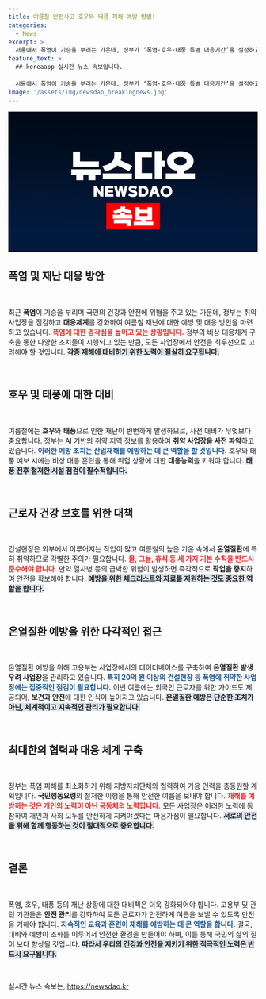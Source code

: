 ```yaml
---
title: 여름철 안전사고 호우와 태풍 피해 예방 방법!
categories:
  - News
excerpt: >
  서울에서 폭염이 기승을 부리는 가운데, 정부가 ‘폭염·호우·태풍 특별 대응기간’을 설정하고 근로자 안전을 위한 집중 모니터링을 강화한다. 기온 상승에 따른 온열질환 예방 및 작업장 안전 수칙 이행을 강조하며, 무더운 시간의 야외활동 자제도 권장한다.
feature_text: >
  ## koreaapp 실시간 뉴스 속보입니다.

  서울에서 폭염이 기승을 부리는 가운데, 정부가 ‘폭염·호우·태풍 특별 대응기간’을 설정하고 근로자 안전을 위한 집중 모니터링을 강화한다. 기온 상승에 따른 온열질환 예방 및 작업장 안전 수칙 이행을 강조하며, 무더운 시간의 야외활동 자제도 권장한다.
image: '/assets/img/newsdao_breakingnews.jpg'
---
```


<p><img src="/assets/img/newsdao_breakingnews.jpg" alt="koreaapp 속보" /></p>

<h2 data-ke-size="size26">폭염 및 재난 대응 방안</h2>

<p data-ke-size="size16">&nbsp;</p>

<p>최근 <b>폭염</b>이 기승을 부리며 국민의 건강과 안전에 위협을 주고 있는 가운데, 정부는 취약 사업장을 점검하고 <b>대응체계</b>를 강화하여 여름철 재난에 대한 예방 및 대응 방안을 마련하고 있습니다. <b><span style="color: #ee2323;">폭염에 대한 경각심을 높이고 있는 상황입니다.</span></b> 정부의 비상 대응체계 구축을 통한 다양한 조치들이 시행되고 있는 만큼, 모든 사업장에서 안전을 최우선으로 고려해야 할 것입니다. <b><span style="background-color: #21538527;">각종 재해에 대비하기 위한 노력이 절실히 요구됩니다.</span></b></p>

<p data-ke-size="size16">&nbsp;</p>

<h2 data-ke-size="size26">호우 및 태풍에 대한 대비</h2>

<p data-ke-size="size16">&nbsp;</p>

<p>여름철에는 <b>호우</b>와 <b>태풍</b>으로 인한 재난이 빈번하게 발생하므로, 사전 대비가 무엇보다 중요합니다. 정부는 AI 기반의 취약 지역 정보를 활용하여 <b>취약 사업장을 사전 파악</b>하고 있습니다. <b><span style="color: #1a5490;">이러한 예방 조치는 산업재해를 예방하는 데 큰 역할을 할 것입니다.</span></b> 호우와 태풍 예보 시에는 비상 대응 훈련을 통해 위험 상황에 대한 <b>대응능력</b>을 키워야 합니다. <b><span style="background-color: #21538527;">태풍 전후 철저한 시설 점검이 필수적입니다.</span></b></p>

<p data-ke-size="size16">&nbsp;</p>

<h2 data-ke-size="size26">근로자 건강 보호를 위한 대책</h2>

<p data-ke-size="size16">&nbsp;</p>

<p>건설현장은 외부에서 이루어지는 작업이 많고 여름철의 높은 기온 속에서 <b>온열질환</b>에 특히 취약하므로 각별한 주의가 필요합니다. <b><span style="color: #ee2323;">물, 그늘, 휴식 등 세 가지 기본 수칙을 반드시 준수해야 합니다.</span></b> 만약 열사병 등의 급박한 위험이 발생하면 즉각적으로 <b>작업을 중지</b>하여 안전을 확보해야 합니다. <b><span style="background-color: #21538527;">예방을 위한 체크리스트와 자료를 지원하는 것도 중요한 역할을 합니다.</span></b></p>

<p data-ke-size="size16">&nbsp;</p>

<h2 data-ke-size="size26">온열질환 예방을 위한 다각적인 접근</h2>

<p data-ke-size="size16">&nbsp;</p>

<p>온열질환 예방을 위해 고용부는 사업장에서의 데이터베이스를 구축하여 <b>온열질환 발생 우려 사업장</b>을 관리하고 있습니다. <b><span style="color: #1a5490;">특히 20억 원 이상의 건설현장 등 폭염에 취약한 사업장에는 집중적인 점검이 필요합니다.</span></b> 이번 여름에는 외국인 근로자를 위한 가이드도 제공되어, <b>보건과 안전</b>에 대한 인식이 높아지고 있습니다. <b><span style="background-color: #21538527;">온열질환 예방은 단순한 조치가 아닌, 체계적이고 지속적인 관리가 필요합니다.</span></b></p>

<p data-ke-size="size16">&nbsp;</p>

<h2 data-ke-size="size26">최대한의 협력과 대응 체계 구축</h2>

<p data-ke-size="size16">&nbsp;</p>

<p>정부는 폭염 피해를 최소화하기 위해 지방자치단체와 협력하여 가용 인력을 총동원할 계획입니다. <b>국민행동요령</b>의 철저한 이행을 통해 안전한 여름을 보내야 합니다. <b><span style="color: #ee2323;">재해를 예방하는 것은 개인의 노력이 아닌 공동체의 노력입니다.</span></b> 모든 사업장은 이러한 노력에 동참하여 개인과 사회 모두를 안전하게 지켜야겠다는 마음가짐이 필요합니다. <b><span style="background-color: #21538527;">서로의 안전을 위해 함께 행동하는 것이 절대적으로 중요합니다.</span></b></p>

<p data-ke-size="size16">&nbsp;</p>

<h2 data-ke-size="size26">결론</h2>

<p data-ke-size="size16">&nbsp;</p>

<p>폭염, 호우, 태풍 등의 재난 상황에 대한 대비책은 더욱 강화되어야 합니다. 고용부 및 관련 기관들은 <b>안전 관리</b>를 강화하여 모든 근로자가 안전하게 여름을 보낼 수 있도록 만전을 기해야 합니다. <b><span style="color: #1a5490;">지속적인 교육과 훈련이 재해를 예방하는 데 큰 역할을 합니다.</span></b> 결국, 대비와 예방이 조화를 이루어서 안전한 환경을 만들어야 하며, 이를 통해 국민의 삶의 질이 보다 향상될 것입니다. <b><span style="background-color: #21538527;">따라서 우리의 건강과 안전을 지키기 위한 적극적인 노력은 반드시 요구됩니다.</span></b></p>

<p data-ke-size="size16">&nbsp;</p>
실시간 뉴스 속보는, <a href="https://newsdao.kr" rel="dofollow">https://newsdao.kr</a>


